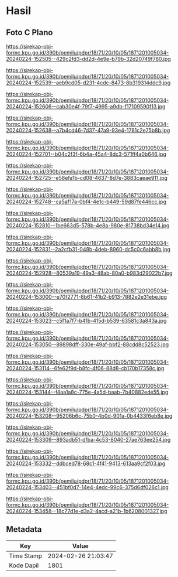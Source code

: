 # Hasil

## Foto C Plano

https://sirekap-obj-formc.kpu.go.id/390b/pemilu/pdpr/18/71/20/10/05/1871201005034-20240224-152505--429c2fd3-dd2d-4e9e-b79b-32d20749f780.jpg

https://sirekap-obj-formc.kpu.go.id/390b/pemilu/pdpr/18/71/20/10/05/1871201005034-20240224-152539--aeb9cd05-d231-4cdc-8473-8b319314ddc9.jpg

https://sirekap-obj-formc.kpu.go.id/390b/pemilu/pdpr/18/71/20/10/05/1871201005034-20240224-152606--cab30e4f-79f7-4995-a9db-f17109590f13.jpg

https://sirekap-obj-formc.kpu.go.id/390b/pemilu/pdpr/18/71/20/10/05/1871201005034-20240224-152638--a7b4cd46-7d37-47a9-93e4-1781c2e75b8b.jpg

https://sirekap-obj-formc.kpu.go.id/390b/pemilu/pdpr/18/71/20/10/05/1871201005034-20240224-152701--b04c2f3f-6b4a-45a4-8dc3-571ff4a0b646.jpg

https://sirekap-obj-formc.kpu.go.id/390b/pemilu/pdpr/18/71/20/10/05/1871201005034-20240224-152725--e58efa1b-cd08-4637-8d7e-3883caeae911.jpg

https://sirekap-obj-formc.kpu.go.id/390b/pemilu/pdpr/18/71/20/10/05/1871201005034-20240224-152748--ca5af17a-0bf4-4e1c-b449-59d87fe446cc.jpg

https://sirekap-obj-formc.kpu.go.id/390b/pemilu/pdpr/18/71/20/10/05/1871201005034-20240224-152810--1be663d5-578b-4e8a-980e-81738bd34e14.jpg

https://sirekap-obj-formc.kpu.go.id/390b/pemilu/pdpr/18/71/20/10/05/1871201005034-20240224-152831--2a2cfb31-048b-4deb-8960-dc5c0c6abb8b.jpg

https://sirekap-obj-formc.kpu.go.id/390b/pemilu/pdpr/18/71/20/10/05/1871201005034-20240224-152928--80539a19-49a3-48ab-80a0-b983d29022b7.jpg

https://sirekap-obj-formc.kpu.go.id/390b/pemilu/pdpr/18/71/20/10/05/1871201005034-20240224-153000--e70f2771-8b61-41b2-b913-7882e2e31ebe.jpg

https://sirekap-obj-formc.kpu.go.id/390b/pemilu/pdpr/18/71/20/10/05/1871201005034-20240224-153023--c5f1a7f7-b41b-415d-b539-63581c3a843a.jpg

https://sirekap-obj-formc.kpu.go.id/390b/pemilu/pdpr/18/71/20/10/05/1871201005034-20240224-153050--89898dff-330e-49af-bbf2-88cdd8c52523.jpg

https://sirekap-obj-formc.kpu.go.id/390b/pemilu/pdpr/18/71/20/10/05/1871201005034-20240224-153114--6fe62f9d-b8fc-4f06-88d8-cb170b17358c.jpg

https://sirekap-obj-formc.kpu.go.id/390b/pemilu/pdpr/18/71/20/10/05/1871201005034-20240224-153144--f4aa1a8c-775e-4a5d-baab-7b40882ede55.jpg

https://sirekap-obj-formc.kpu.go.id/390b/pemilu/pdpr/18/71/20/10/05/1871201005034-20240224-153208--95206b6c-75b0-4b0d-901a-0b4433f6eb8e.jpg

https://sirekap-obj-formc.kpu.go.id/390b/pemilu/pdpr/18/71/20/10/05/1871201005034-20240224-153309--893adb51-dfba-4c53-8040-27ae763ee254.jpg

https://sirekap-obj-formc.kpu.go.id/390b/pemilu/pdpr/18/71/20/10/05/1871201005034-20240224-153332--ddbced78-68c1-4f41-9413-613aa9cf2f03.jpg

https://sirekap-obj-formc.kpu.go.id/390b/pemilu/pdpr/18/71/20/10/05/1871201005034-20240224-153403--451bf0d7-14e4-4edc-99c6-375d6df026c1.jpg

https://sirekap-obj-formc.kpu.go.id/390b/pemilu/pdpr/18/71/20/10/05/1871201005034-20240224-153458--18c77d1e-d3a2-4acd-a21b-1b6208001327.jpg


## Metadata

| Key        | Value               |
| ---------- | ------------------- |
| Time Stamp | 2024-02-26 21:03:47 |
| Kode Dapil | 1801                |



